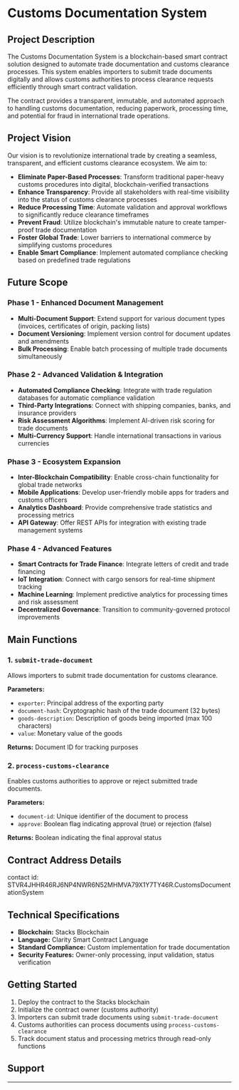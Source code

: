 # Customs Documentation System

## Project Description

The Customs Documentation System is a blockchain-based smart contract solution designed to automate trade documentation and customs clearance processes. This system enables importers to submit trade documents digitally and allows customs authorities to process clearance requests efficiently through smart contract validation.

The contract provides a transparent, immutable, and automated approach to handling customs documentation, reducing paperwork, processing time, and potential for fraud in international trade operations.

## Project Vision

Our vision is to revolutionize international trade by creating a seamless, transparent, and efficient customs clearance ecosystem. We aim to:

- **Eliminate Paper-Based Processes**: Transform traditional paper-heavy customs procedures into digital, blockchain-verified transactions
- **Enhance Transparency**: Provide all stakeholders with real-time visibility into the status of customs clearance processes
- **Reduce Processing Time**: Automate validation and approval workflows to significantly reduce clearance timeframes
- **Prevent Fraud**: Utilize blockchain's immutable nature to create tamper-proof trade documentation
- **Foster Global Trade**: Lower barriers to international commerce by simplifying customs procedures
- **Enable Smart Compliance**: Implement automated compliance checking based on predefined trade regulations

## Future Scope

### Phase 1 - Enhanced Document Management
- **Multi-Document Support**: Extend support for various document types (invoices, certificates of origin, packing lists)
- **Document Versioning**: Implement version control for document updates and amendments
- **Bulk Processing**: Enable batch processing of multiple trade documents simultaneously

### Phase 2 - Advanced Validation & Integration
- **Automated Compliance Checking**: Integrate with trade regulation databases for automatic compliance validation
- **Third-Party Integrations**: Connect with shipping companies, banks, and insurance providers
- **Risk Assessment Algorithms**: Implement AI-driven risk scoring for trade documents
- **Multi-Currency Support**: Handle international transactions in various currencies

### Phase 3 - Ecosystem Expansion
- **Inter-Blockchain Compatibility**: Enable cross-chain functionality for global trade networks
- **Mobile Applications**: Develop user-friendly mobile apps for traders and customs officers
- **Analytics Dashboard**: Provide comprehensive trade statistics and processing metrics
- **API Gateway**: Offer REST APIs for integration with existing trade management systems

### Phase 4 - Advanced Features
- **Smart Contracts for Trade Finance**: Integrate letters of credit and trade financing
- **IoT Integration**: Connect with cargo sensors for real-time shipment tracking
- **Machine Learning**: Implement predictive analytics for processing times and risk assessment
- **Decentralized Governance**: Transition to community-governed protocol improvements

## Main Functions

### 1. `submit-trade-document`
Allows importers to submit trade documentation for customs clearance.

**Parameters:**
- `exporter`: Principal address of the exporting party
- `document-hash`: Cryptographic hash of the trade document (32 bytes)
- `goods-description`: Description of goods being imported (max 100 characters)
- `value`: Monetary value of the goods

**Returns:** Document ID for tracking purposes

### 2. `process-customs-clearance`
Enables customs authorities to approve or reject submitted trade documents.

**Parameters:**
- `document-id`: Unique identifier of the document to process
- `approve`: Boolean flag indicating approval (true) or rejection (false)

**Returns:** Boolean indicating the final approval status

## Contract Address Details
contact id:
STVR4JHHR46RJ6NP4NWR6N52MHMVA79X1Y7TY46R.CustomsDocumentationSystem
## Technical Specifications

- **Blockchain:** Stacks Blockchain
- **Language:** Clarity Smart Contract Language
- **Standard Compliance:** Custom implementation for trade documentation
- **Security Features:** Owner-only processing, input validation, status verification

## Getting Started

1. Deploy the contract to the Stacks blockchain
2. Initialize the contract owner (customs authority)
3. Importers can submit trade documents using `submit-trade-document`
4. Customs authorities can process documents using `process-customs-clearance`
5. Track document status and processing metrics through read-only functions

## Support

---